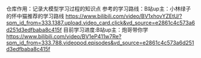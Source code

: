 仓库作用：记录大模型学习过程的知识点
参考的学习路线：B站up主：小林绿子的怀中猫推荐的学习路线
https://www.bilibili.com/video/BV1xhovYZEtU/?spm_id_from=333.1387.upload.video_card.click&vd_source=e2861c4c573a6d251d3edfbaba8c415f
目前学习进度:B站up主：炮哥带你学
https://www.bilibili.com/video/BV1eP411w7Re?spm_id_from=333.788.videopod.episodes&vd_source=e2861c4c573a6d251d3edfbaba8c415f
